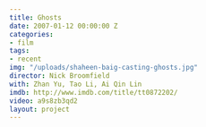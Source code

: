 ```yaml
---
title: Ghosts
date: 2007-01-12 00:00:00 Z
categories:
- film
tags:
- recent
img: "/uploads/shaheen-baig-casting-ghosts.jpg"
director: Nick Broomfield
with: Zhan Yu, Tao Li, Ai Qin Lin
imdb: http://www.imdb.com/title/tt0872202/
video: a9s8zb3qd2
layout: project
---
```


